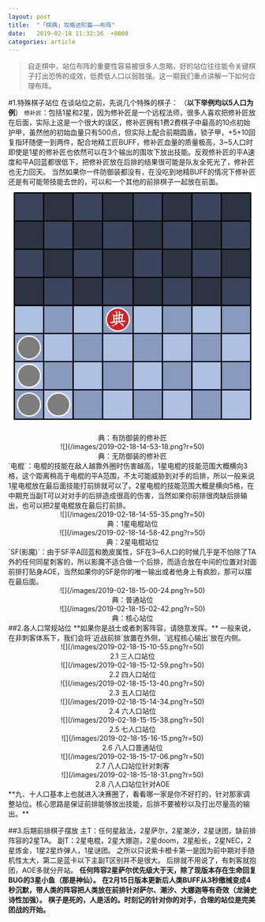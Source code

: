 ```yaml
---
layout: post
title:  "「棋典」攻略进阶篇——布阵"
date:   2019-02-18 11:32:36  +0800
categories: article
---
```

> 自走棋中，站位布阵的重要性容易被很多人忽略，好的站位往往能令关键棋子打出恐怖的成效，低费低人口以弱胜强。这一期我们重点讲解一下如何合理布阵。

#1.特殊棋子站位
在谈站位之前，先说几个特殊的棋子：
（**以下举例均以5人口为例**）
`修补匠`：包括1星和2星，因为修补匠是一个远程法师，很多人喜欢把修补匠放在后面，实际上这是一个很大的误区，修补匠拥有1费2费棋子中最高的10点初始护甲，虽然他的初始血量只有500点，但实际上配合前期圆盾，锁子甲，+5+10回复指环随便一到两件，配合地精工匠BUFF，修补匠血量的质量极高，3~5人口时即使是1星的修补匠也依然可以在3个输出的围攻下放出技能。反观修补匠的平A速度和平A回蓝都很低下，把修补匠放在后排的结果很可能是队友全死光了，修补匠也无力回天。
当然如果你一件防御装都没有，在没吃到地精BUFF的情况下修补匠还是有可能带技能去世的，可以和一个其他的前排棋子一起放在前面。
![](/images/2019-02-18-14-50-16.png?r=50)</center>
<center>典：有防御装的修补匠 </center>
<center>![](/images/2019-02-18-14-53-18.png?r=50)</center>
<center>典：无防御装的修补匠</center>
`电棍`：电棍的技能在敌人越靠外圈时伤害越高，1星电棍的技能范围大概横向3格，这个距离稍高于电棍的平A范围，不太可能威胁到对手的后排，所以一般来说1星电棍放在最后面技能打前排就可以了。2星电棍的技能范围大概是横向5格，在中期充当副T可以对对手的后排造成很高的伤害，当然如果你前排很肉缺后排输出，也可以把2星电棍放在最后打前排。
<center>![](/images/2019-02-18-14-55-35.png?r=50)</center>
<center>典：1星电棍站位</center> 
<center>![](/images/2019-02-18-14-58-42.png?r=50)</center>  
<center>典：2星电棍站位</center> 
`SF(影魔)`：由于SF平A回蓝和脆皮属性，SF在3~6人口的时候几乎是不怕除了TA外的任何同星刺客的，所以影魔不适合做一个后排，而适合放在中间的位置对对面前排打贴身AOE，当然如果你的SF是你的唯一输出或者他身上有疯脸，那可以摆在最后面。 
<center>![](/images/2019-02-18-15-00-24.png?r=50)</center>
<center>典：普通站位</center>  
<center>![](/images/2019-02-18-15-02-42.png?r=50)</center>
<center>典：核心站位</center> 
##2.各人口常规站位
**如果你是战士或者刺客阵容，请随意发挥。**
一般来说，在非刺客体系下，我们会将`近战前排`放置在外侧，`远程核心输出`放在内侧。
<center>![](/images/2019-02-18-15-10-55.png?r=50)</center>
<center>2.1 三人口站位</center>
<center>![](/images/2019-02-18-15-12-59.png?r=50)</center>
<center>2.2 四人口站位</center>
<center>![](/images/2019-02-18-15-13-40.png?r=50)</center>
<center>2.3 五人口站位</center>
<center>![](/images/2019-02-18-15-14-34.png?r=50)</center>
<center>2.4 六人口站位</center>
<center>![](/images/2019-02-18-15-15-38.png?r=50)</center>
<center>2.5 七人口站位</center>
<center>![](/images/2019-02-18-15-16-15.png?r=50)</center>
<center>2.6 八人口普通站位</center>
<center>![](/images/2019-02-18-15-17-06.png?r=50)</center>
<center>2.7 八人口站位针对刺客</center>
<center>![](/images/2019-02-18-15-18-31.png?r=50)</center>
<center>2.8 八人口站位针对AOE</center>
**九、十人口基本上也就进入决赛圈了，看看哪一家是你不好打的，针对那家调整站位。核心思路是保证前排能够放出技能，后排不要被秒以及打出尽量高的输出。**

##3.后期前排棋子摆放
    主T：任何星敌法，2星萨尔，2星潮汐，2星谜团，缺前排阵容的2星TA。
副T：2星电棍，2星大娜迦，2星doom，2星船长，2星NEC，2星炼金，1星2星炸弹人，1星谜团。
之所以只说紫卡橙卡第一是因为前中期对手随机性太大，第二是蓝卡以下主副T区别并不是很大。
后排就不用说了，有刺客就抱团，AOE多就分开站。
**任何阵容2星萨尔优先级大于天，除了现版本存在生命回复BUG的3星小鱼（那是神仙）。**
**在2月15日版本更新后人类BUFF从3秒缴械变成4秒沉默，带人类的阵容把人类放在前排针对萨尔、潮汐、大娜迦等有奇效（龙骑史诗性加强）。**
**棋子是死的，人是活的。时刻记的针对你的对手，合理的站位是完美团战的开始。**

